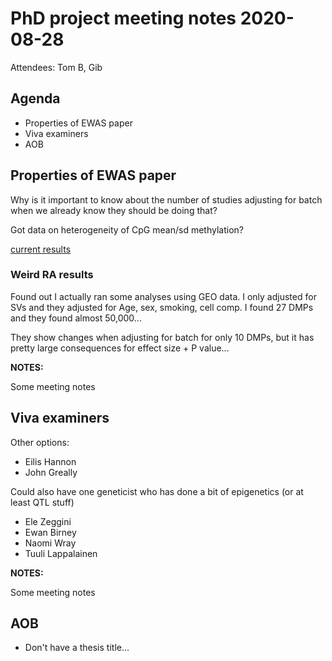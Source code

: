 # PhD project meeting notes 2020-08-28

Attendees: Tom B, Gib

## Agenda

* Properties of EWAS paper 
* Viva examiners
* AOB

## Properties of EWAS paper

Why is it important to know about the number of studies adjusting for batch when we already know they should be doing that? 

Got data on heterogeneity of CpG mean/sd methylation?

[current results](paper.pdf)

### Weird RA results

Found out I actually ran some analyses using GEO data. I only adjusted for SVs and they adjusted for Age, sex, smoking, cell comp. I found 27 DMPs and they found almost 50,000... 

They show changes when adjusting for batch for only 10 DMPs, but it has pretty large consequences for effect size + P value...

__NOTES:__

Some meeting notes

## Viva examiners

Other options: 

- Eilis Hannon
- John Greally

Could also have one geneticist who has done a bit of epigenetics (or at least QTL stuff)

- Ele Zeggini
- Ewan Birney
- Naomi Wray
- Tuuli Lappalainen


__NOTES:__

Some meeting notes

## AOB

* Don't have a thesis title...